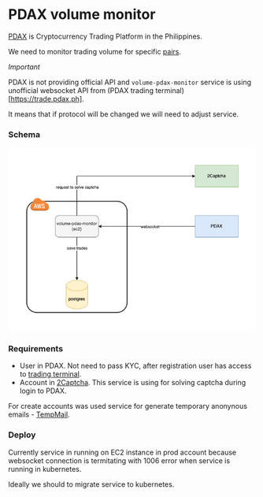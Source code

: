 # PDAX volume monitor

[PDAX](https://pdax.ph/) is Cryptocurrency Trading Platform in the Philippines.

We need to monitor trading volume for specific [pairs](auxiliary/currencyCodes.json).

*Important*

PDAX is not providing official API and `volume-pdax-monitor` service is using unofficial websocket API from (PDAX trading terminal)[https://trade.pdax.ph].

It means that if protocol will be changed we will need to adjust service.

### Schema

![Schema](schema.png)

### Requirements

* User in PDAX. Not need to pass KYC, after registration user has access to [trading terminal](https://trade.pdax.ph).
* Account in [2Captcha](https://2captcha.com/). This service is using for solving captcha during login to PDAX.

For create accounts was used service for generate temporary anonynous emails - [TempMail](https://temp-mail.org/).

### Deploy

Currently service in running on EC2 instance in prod account because websocket connection is termitating with 1006 error when service is running in kubernetes.

Ideally we should to migrate service to kubernetes.

